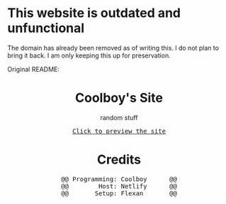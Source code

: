 # This website is outdated and unfunctional
The domain has already been removed as of writing this.
I do not plan to bring it back. I am only keeping this
up for preservation.








Original README:
<div align="center">
<h1>Coolboy's Site</h1>
<p>random stuff</p>
<pre><a href="https://coolboysite.cf">Click to preview the site</a></pre>
<h1>Credits</h1>
<pre lang="diff">
@@ Programming: Coolboy      @@
@@        Host: Netlify      @@
@@       Setup: Flexan       @@
</pre>
</div>
